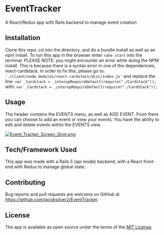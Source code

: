 # EventTracker
A React/Redux app with Rails backend to manage event creation

## Installation
Clone this repo, cd into the directory, and do a bundle install as well as an npm install. To run this app in the browser enter  `rake start` into the terminal. PLEASE NOTE: you might encounter an error while doing the NPM install.   This is because there is a syntax error in one of the dependencies, react-cardstack. In order to fix this, please go to:
` './client/node_modules/react-cardstact/dist/index.js' `
and replace the line:
` var _Cardstack = _interopRequireDefault(require("./Cardstack")); `
with:
` var _Cardstack = _interopRequireDefault(require("./CardStack")); `

## Usage 
The header contains the EVENTS menu, as well as ADD EVENT.  From there you can choose to add an event or view your events.  You have the ability to edit and delete events within the EVENTS view.  

[![Event_Tracker_Screen_Shot.png](https://s33.postimg.cc/6n6q2fle7/Event_Tracker_Screen_Shot.png)](https://postimg.cc/image/nnpmb3yff/)

## Tech/Framework Used
This app was made with a Rails 5 (api mode) backend, with a React front-end with Redux to manage global state.

## Contributing
Bug reports and pull requests are welcome on GitHub at https://github.com/jacobsilver2/EventTracker.

## License
The app is available as open source under the terms of the [MIT License](https://opensource.org/licenses/MIT).


